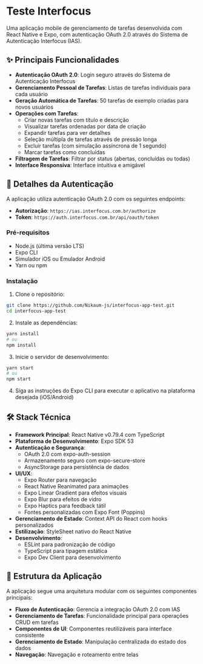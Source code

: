 # Teste Interfocus

Uma aplicação mobile de gerenciamento de tarefas desenvolvida com React Native e Expo, com autenticação OAuth 2.0 através do Sistema de Autenticação Interfocus (IAS).

## ✨ Principais Funcionalidades

- **Autenticação OAuth 2.0**: Login seguro através do Sistema de Autenticação Interfocus
- **Gerenciamento Pessoal de Tarefas**: Listas de tarefas individuais para cada usuário
- **Geração Automática de Tarefas**: 50 tarefas de exemplo criadas para novos usuários
- **Operações com Tarefas**:
  - Criar novas tarefas com título e descrição
  - Visualizar tarefas ordenadas por data de criação
  - Expandir tarefas para ver detalhes
  - Seleção múltipla de tarefas através de pressão longa
  - Excluir tarefas (com simulação assíncrona de 1 segundo)
  - Marcar tarefas como concluídas
- **Filtragem de Tarefas**: Filtrar por status (abertas, concluídas ou todas)
- **Interface Responsiva**: Interface intuitiva e amigável

## 🔐 Detalhes da Autenticação

A aplicação utiliza autenticação OAuth 2.0 com os seguintes endpoints:

- **Autorização**: `https://ias.interfocus.com.br/authorize`
- **Token**: `https://auth.interfocus.com.br/api/oauth/token`

### Pré-requisitos

- Node.js (última versão LTS)
- Expo CLI
- Simulador iOS ou Emulador Android
- Yarn ou npm

### Instalação

1. Clone o repositório:
```bash
git clone https://github.com/Nikaum-js/interfocus-app-test.git
cd interfocus-app-test
```

2. Instale as dependências:
```bash
yarn install
# ou
npm install
```

3. Inicie o servidor de desenvolvimento:
```bash
yarn start
# ou
npm start
```

4. Siga as instruções do Expo CLI para executar o aplicativo na plataforma desejada (iOS/Android)

## 🛠️ Stack Técnica

- **Framework Principal**: React Native v0.79.4 com TypeScript
- **Plataforma de Desenvolvimento**: Expo SDK 53
- **Autenticação e Segurança**:
  - OAuth 2.0 com expo-auth-session
  - Armazenamento seguro com expo-secure-store
  - AsyncStorage para persistência de dados
- **UI/UX**:
  - Expo Router para navegação
  - React Native Reanimated para animações
  - Expo Linear Gradient para efeitos visuais
  - Expo Blur para efeitos de vidro
  - Expo Haptics para feedback tátil
  - Fontes personalizadas com Expo Font (Poppins)
- **Gerenciamento de Estado**: Context API do React com hooks personalizados
- **Estilização**: StyleSheet nativo do React Native
- **Desenvolvimento**:
  - ESLint para padronização de código
  - TypeScript para tipagem estática
  - Expo Dev Client para desenvolvimento

## 📱 Estrutura da Aplicação

A aplicação segue uma arquitetura modular com os seguintes componentes principais:

- **Fluxo de Autenticação**: Gerencia a integração OAuth 2.0 com IAS
- **Gerenciamento de Tarefas**: Funcionalidade principal para operações CRUD em tarefas
- **Componentes de UI**: Componentes reutilizáveis para interface consistente
- **Gerenciamento de Estado**: Manipulação centralizada do estado dos dados
- **Navegação**: Navegação e roteamento entre telas